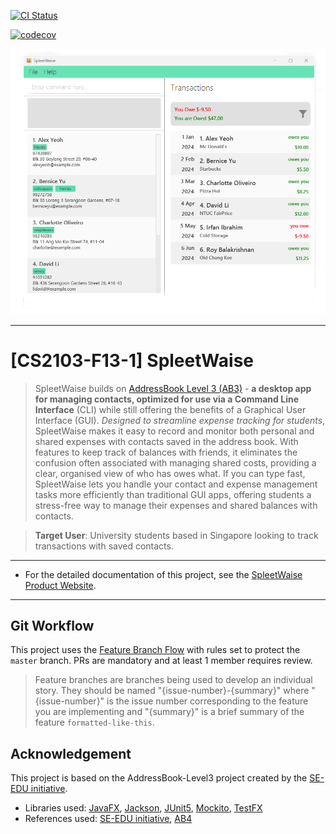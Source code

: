 [![CI Status](https://github.com/AY2425S1-CS2103-F13-1/tp/actions/workflows/gradle.yml/badge.svg?branch=master)](https://github.com/AY2425S1-CS2103-F13-1/tp/actions?query=branch%3Amaster)

[![codecov](https://codecov.io/gh/AY2425S1-CS2103-F13-1/tp/graph/badge.svg?token=91MOH0UZHU)](https://codecov.io/gh/AY2425S1-CS2103-F13-1/tp)

![Ui](docs/images/Ui.png)

---
# [CS2103-F13-1] SpleetWaise

> SpleetWaise builds on [AddressBook Level 3 (AB3)](https://se-education.org/addressbook-level3/) - **a desktop app for managing contacts, optimized for use via a Command Line Interface** (CLI) while still offering the benefits of a Graphical User Interface (GUI). _Designed to streamline expense tracking for students_, SpleetWaise makes it easy to record and monitor both personal and shared expenses with contacts saved in the address book. With features to keep track of balances with friends, it eliminates the confusion often associated with managing shared costs, providing a clear, organised view of who has owes what. If you can type fast, SpleetWaise lets you handle your contact and expense management tasks more efficiently than traditional GUI apps, offering students a stress-free way to manage their expenses and shared balances with contacts.

> **Target User**: University students based in Singapore looking to track transactions with saved contacts.

---

* For the detailed documentation of this project, see
  the [SpleetWaise Product Website](https://ay2425s1-cs2103-f13-1.github.io/tp/).

---

## Git Workflow

This project uses the [Feature Branch Flow](https://nus-cs2103-ay2425s1.github.io/website/se-book-adapted/chapters/revisionControl.html#feature-branch-flow) with rules set to protect the `master` branch. PRs are mandatory and at least 1 member requires review.

> Feature branches are branches being used to develop an individual story. They should be named "{issue-number}-{summary}" where "{issue-number}" is the issue number corresponding to the feature you are implementing and "{summary}" is a brief summary of the feature `formatted-like-this`.

## Acknowledgement

This project is based on the AddressBook-Level3 project created by the [SE-EDU initiative](https://se-education.org). 

- Libraries
  used: [JavaFX](https://openjfx.io/), [Jackson](https://github.com/FasterXML/jackson), [JUnit5](https://github.com/junit-team/junit5), [Mockito](https://github.com/mockito/mockito), [TestFX](https://github.com/TestFX/TestFX)
- References
  used: [SE-EDU initiative](https://se-education.org/), [AB4](https://github.com/se-edu/addressbook-level4) 
